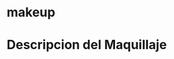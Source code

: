 # makeup


<htlm>

<head>
<title> Descripcion del Maquillaje
</title>
</head>


<body>
<H1> Descripcion del Maquillaje </H1>

</body>

</html>














